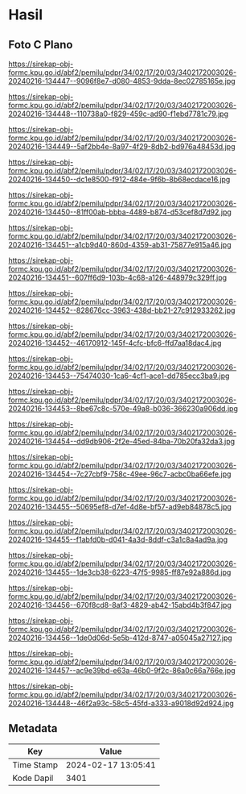 # Hasil

## Foto C Plano

https://sirekap-obj-formc.kpu.go.id/abf2/pemilu/pdpr/34/02/17/20/03/3402172003026-20240216-134447--9096f8e7-d080-4853-9dda-8ec02785165e.jpg

https://sirekap-obj-formc.kpu.go.id/abf2/pemilu/pdpr/34/02/17/20/03/3402172003026-20240216-134448--110738a0-f829-459c-ad90-f1ebd7781c79.jpg

https://sirekap-obj-formc.kpu.go.id/abf2/pemilu/pdpr/34/02/17/20/03/3402172003026-20240216-134449--5af2bb4e-8a97-4f29-8db2-bd976a48453d.jpg

https://sirekap-obj-formc.kpu.go.id/abf2/pemilu/pdpr/34/02/17/20/03/3402172003026-20240216-134450--dc1e8500-f912-484e-9f6b-8b68ecdace16.jpg

https://sirekap-obj-formc.kpu.go.id/abf2/pemilu/pdpr/34/02/17/20/03/3402172003026-20240216-134450--81ff00ab-bbba-4489-b874-d53cef8d7d92.jpg

https://sirekap-obj-formc.kpu.go.id/abf2/pemilu/pdpr/34/02/17/20/03/3402172003026-20240216-134451--a1cb9d40-860d-4359-ab31-75877e915a46.jpg

https://sirekap-obj-formc.kpu.go.id/abf2/pemilu/pdpr/34/02/17/20/03/3402172003026-20240216-134451--607ff6d9-103b-4c68-a126-448979c329ff.jpg

https://sirekap-obj-formc.kpu.go.id/abf2/pemilu/pdpr/34/02/17/20/03/3402172003026-20240216-134452--828676cc-3963-438d-bb21-27c912933262.jpg

https://sirekap-obj-formc.kpu.go.id/abf2/pemilu/pdpr/34/02/17/20/03/3402172003026-20240216-134452--46170912-145f-4cfc-bfc6-ffd7aa18dac4.jpg

https://sirekap-obj-formc.kpu.go.id/abf2/pemilu/pdpr/34/02/17/20/03/3402172003026-20240216-134453--75474030-1ca6-4cf1-ace1-dd785ecc3ba9.jpg

https://sirekap-obj-formc.kpu.go.id/abf2/pemilu/pdpr/34/02/17/20/03/3402172003026-20240216-134453--8be67c8c-570e-49a8-b036-366230a906dd.jpg

https://sirekap-obj-formc.kpu.go.id/abf2/pemilu/pdpr/34/02/17/20/03/3402172003026-20240216-134454--dd9db906-2f2e-45ed-84ba-70b20fa32da3.jpg

https://sirekap-obj-formc.kpu.go.id/abf2/pemilu/pdpr/34/02/17/20/03/3402172003026-20240216-134454--7c27cbf9-758c-49ee-96c7-acbc0ba66efe.jpg

https://sirekap-obj-formc.kpu.go.id/abf2/pemilu/pdpr/34/02/17/20/03/3402172003026-20240216-134455--50695ef8-d7ef-4d8e-bf57-ad9eb84878c5.jpg

https://sirekap-obj-formc.kpu.go.id/abf2/pemilu/pdpr/34/02/17/20/03/3402172003026-20240216-134455--f1abfd0b-d041-4a3d-8ddf-c3a1c8a4ad9a.jpg

https://sirekap-obj-formc.kpu.go.id/abf2/pemilu/pdpr/34/02/17/20/03/3402172003026-20240216-134455--1de3cb38-6223-47f5-9985-ff87e92a886d.jpg

https://sirekap-obj-formc.kpu.go.id/abf2/pemilu/pdpr/34/02/17/20/03/3402172003026-20240216-134456--670f8cd8-8af3-4829-ab42-15abd4b3f847.jpg

https://sirekap-obj-formc.kpu.go.id/abf2/pemilu/pdpr/34/02/17/20/03/3402172003026-20240216-134456--1de0d06d-5e5b-412d-8747-a05045a27127.jpg

https://sirekap-obj-formc.kpu.go.id/abf2/pemilu/pdpr/34/02/17/20/03/3402172003026-20240216-134457--ac9e39bd-e63a-46b0-9f2c-86a0c66a766e.jpg

https://sirekap-obj-formc.kpu.go.id/abf2/pemilu/pdpr/34/02/17/20/03/3402172003026-20240216-134448--46f2a93c-58c5-45fd-a333-a9018d92d924.jpg


## Metadata

| Key        | Value               |
| ---------- | ------------------- |
| Time Stamp | 2024-02-17 13:05:41 |
| Kode Dapil | 3401                |



